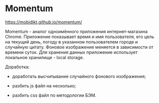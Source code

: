 # Momentum

https://mobidikt.github.io/momentum/

Momentum - аналог одноимённого приложения интернет-магазина Chrome. Приложение показывает время и имя пользователя, его цель на текущий день, погоду в указанном пользователем городе и случайную цитату. Фоновое изображение меняется в зависимости от времени суток. Для хранения данных приложение использует локальное хранилище - local storage.


Доработка:

- доработать высчитывание случайного фонового изображения;

- разбить js файл на несколько;

- разбить css файл по методологии БЭМ.

